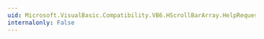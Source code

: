 ```yaml
---
uid: Microsoft.VisualBasic.Compatibility.VB6.HScrollBarArray.HelpRequested
internalonly: False
---
```

